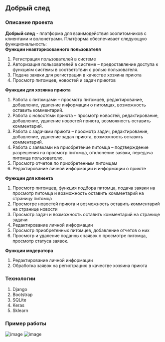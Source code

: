 ## Добрый след
### Описание проекта
**Добрый след** - платформа для взаимодействия зоопитомников с клиентами и волонетрами. 
Платформа обеспечивает следующую функциональность:<br />
**Функции неавторизованного пользователя**
  1) 	Регистрация пользователей в системе
  2)	Авторизация пользователей в системе – предоставление доступа к функциям системы в соответствии с ролью пользователя.
  3)	Подача заявки для регистрации в качестве хозяина приюта
  4)	Просмотр питомцев, новостей и задач приютов <br />
  
**Функции для хозяина приюта**
  1)	Работа с питомцами – просмотр питомцев, редактирование, добавление, удаление информации о питомцах, возможность оставить комментарий.
  2)	Работа с новостями приюта – просмотр новостей, редактирование, добавление, удаление новостей приюта, возможность оставить комментарий.
  3)	Работа с задачами приюта – просмотр задач, редактирование, добавление, удаление задач приюта, возможность оставить комментарий.
  4)	Работа с заявками на приобретение питомца – подтверждение разрешения на просмотр питомца, отклонение заявки, передача питомца пользователю.
  5)	Просмотр отчетов по приобретенным питомцам
  6)	Редактирование личной информации и информации о приюте <br />
  
**Функции для клиента**
  1)	Просмотр питомцев, функция подбора питомца, подача заявки на просмотр питомца и возможность оставить комментарий на страницу питомца
  2)	Просмотре новостей приюта и возможность оставить комментарий на странице новости
  3)	Просмотр задач и возможность оставить комментарий на странице задачи
  4)	Редактирование личной информации
  5)	Просмотр приобретенных питомцев, добавление отчетов о них
  6)	Просмотр и удаление поданных заявок о просмотре питомца, просмотр статуса заявок. <br />
  
**Функции модератора**
  1)	Редактирование личной информации
  2)	Обработка заявок на регистрацию в качестве хозяина приюта <br />
### Технологии
1) Django
2) Bootstrap
3) SQLite
4) Keras 
5) Sklearn <br />
### Пример работы
![image](https://user-images.githubusercontent.com/43274332/129693922-3878c91e-6d3a-44f3-8b9c-b30548409f47.png)
![image](https://user-images.githubusercontent.com/43274332/129694052-9d18270e-beb4-4840-a25d-2f5e6048c3c6.png)

